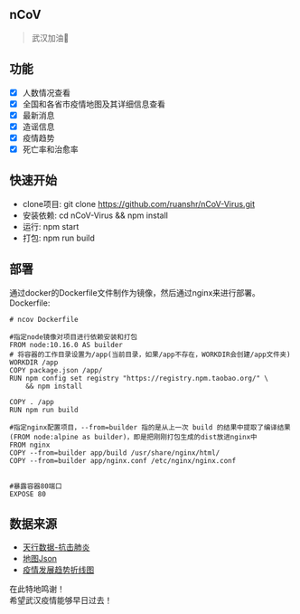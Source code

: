 ## nCoV 
> 武汉加油🍻

## 功能
 - [x] 人数情况查看
 - [x] 全国和各省市疫情地图及其详细信息查看
 - [x] 最新消息
 - [x] 造谣信息
 - [x] 疫情趋势
 - [x] 死亡率和治愈率

## 快速开始
- clone项目: git clone https://github.com/ruanshr/nCoV-Virus.git
- 安装依赖: cd nCoV-Virus && npm install
- 运行: npm start
- 打包: npm run build

## 部署
通过docker的Dockerfile文件制作为镜像，然后通过nginx来进行部署。
Dockerfile:
```
# ncov Dockerfile

#指定node镜像对项目进行依赖安装和打包
FROM node:10.16.0 AS builder
# 将容器的工作目录设置为/app(当前目录，如果/app不存在，WORKDIR会创建/app文件夹)
WORKDIR /app 
COPY package.json /app/ 
RUN npm config set registry "https://registry.npm.taobao.org/" \
    && npm install
 
COPY . /app   
RUN npm run build 

#指定nginx配置项目，--from=builder 指的是从上一次 build 的结果中提取了编译结果(FROM node:alpine as builder)，即是把刚刚打包生成的dist放进nginx中
FROM nginx
COPY --from=builder app/build /usr/share/nginx/html/
COPY --from=builder app/nginx.conf /etc/nginx/nginx.conf


#暴露容器80端口
EXPOSE 80
```



## 数据来源
 - [天行数据-抗击肺炎](https://www.tianapi.com/apiview/169)
 - [地图Json](https://github.com/huanent/vue-echarts-map-demo)
 - [疫情发展趋势折线图](https://github.com/BlankerL/DXY-2019-nCoV-Crawler)

 在此特地鸣谢！  
 希望武汉疫情能够早日过去！
  